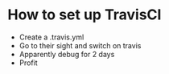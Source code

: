 # How to set up TravisCI

* Create a .travis.yml
* Go to their sight and switch on travis
* Apparently debug for 2 days
* Profit